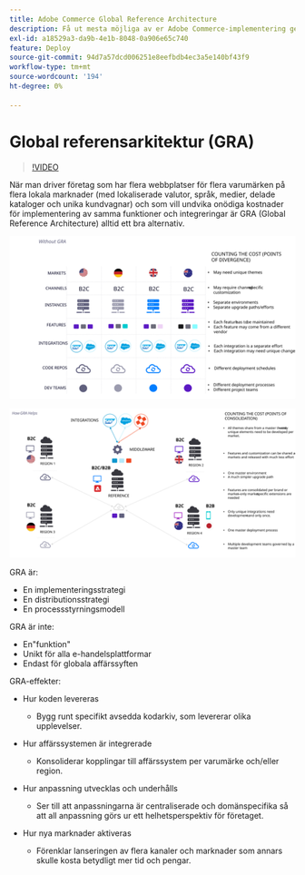 ```yaml
---
title: Adobe Commerce Global Reference Architecture
description: Få ut mesta möjliga av er Adobe Commerce-implementering genom att utnyttja en global referensarkitektur.
exl-id: a18529a3-da9b-4e1b-8048-0a906e65c740
feature: Deploy
source-git-commit: 94d7a57dcd006251e8eefbdb4ec3a5e140bf43f9
workflow-type: tm+mt
source-wordcount: '194'
ht-degree: 0%

---
```


# Global referensarkitektur (GRA)

>[!VIDEO](https://video.tv.adobe.com/v/3410528/?quality=12&learn=on)

När man driver företag som har flera webbplatser för flera varumärken på flera lokala marknader (med lokaliserade valutor, språk, medier, delade kataloger och unika kundvagnar) och som vill undvika onödiga kostnader för implementering av samma funktioner och integreringar är GRA (Global Reference Architecture) alltid ett bra alternativ.

![Tabell som förklarar kostnaderna för skillnader i arkitektur](../../assets/playbooks/divergent-architecture.svg)

![Tabell som förklarar kostnaden för konsoliderad arkitektur](../../assets/playbooks/consolidated-architecture.svg)

GRA är:

- En implementeringsstrategi
- En distributionsstrategi
- En processstyrningsmodell

GRA är inte:

- En&quot;funktion&quot;
- Unikt för alla e-handelsplattformar
- Endast för globala affärssyften

GRA-effekter:

- Hur koden levereras

   - Bygg runt specifikt avsedda kodarkiv, som levererar olika upplevelser.

- Hur affärssystemen är integrerade

   - Konsoliderar kopplingar till affärssystem per varumärke och/eller region.

- Hur anpassning utvecklas och underhålls

   - Ser till att anpassningarna är centraliserade och domänspecifika så att all anpassning görs ur ett helhetsperspektiv för företaget.

- Hur nya marknader aktiveras

   - Förenklar lanseringen av flera kanaler och marknader som annars skulle kosta betydligt mer tid och pengar.

